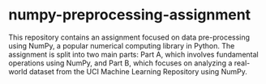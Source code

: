 # numpy-preprocessing-assignment
This repository contains an assignment focused on data pre-processing using NumPy, a popular numerical computing library in Python. The assignment is split into two main parts: Part A, which involves fundamental operations using NumPy, and Part B, which focuses on analyzing a real-world dataset from the UCI Machine Learning Repository using NumPy.
